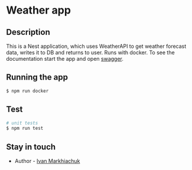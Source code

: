 # Weather app

## Description

This is a Nest application, which uses WeatherAPI to get weather forecast data, writes it to DB and returns to user. Runs with docker. To see the documentation start the app and open [swagger](http://localhost:3000/api-docs).

## Running the app

```bash
$ npm run docker
```

## Test

```bash
# unit tests
$ npm run test
```
## Stay in touch

- Author - [Ivan Markhiachuk](mailto:vanya04400@gmail.com)

